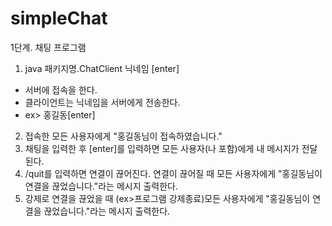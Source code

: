 <h1>simpleChat</h1>

1단계. 채팅 프로그램

1. java 패키지명.ChatClient 닉네임 [enter]
- 서버에 접속을 한다.
- 클라이언트는 닉네임을 서버에게 전송한다.
- ex> 홍길동[enter]
2. 접속한 모든 사용자에게 "홍길동님이 접속하였습니다."
3. 채팅을 입력한 후 [enter]를 입력하면 모든 사용자(나 포함)에게 내 메시지가 전달된다.
4. /quit를 입력하면 연결이 끊어진다. 연결이 끊어질 때 모든 사용자에게 "홍길동님이 연결을 끊었습니다."라는 메시지 출력한다.
5. 강제로 연결을 끊었을 때 (ex>프로그램 강제종료)모든 사용자에게 "홍길동님이 연결을 끊었습니다."라는 메시지 출력한다.
